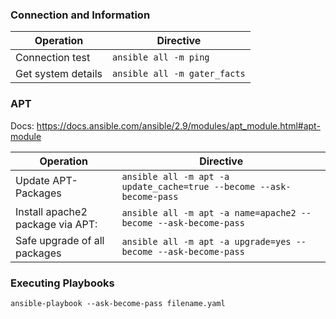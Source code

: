 ### Connection and Information
| Operation          | Directive                    |
|--------------------|------------------------------|
| Connection test    | `ansible all -m ping`        |
| Get system details | `ansible all -m gater_facts` |

### APT
Docs: https://docs.ansible.com/ansible/2.9/modules/apt_module.html#apt-module 

| Operation                        | Directive                                                            |
|----------------------------------|----------------------------------------------------------------------|
| Update APT-Packages              | `ansible all -m apt -a update_cache=true --become --ask-become-pass` |
| Install apache2 package via APT: | `ansible all -m apt -a name=apache2 --become --ask-become-pass`      |
| Safe upgrade of all packages     | `ansible all -m apt -a upgrade=yes --become --ask-become-pass`       |

### Executing Playbooks
`ansible-playbook --ask-become-pass filename.yaml`

